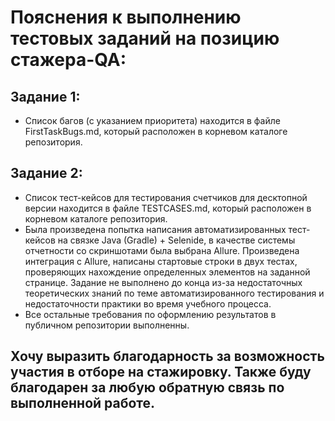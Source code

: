 # Пояснения к выполнению тестовых заданий на позицию стажера-QA:
## Задание 1:
 - Список багов (с указанием приоритета) находится в файле FirstTaskBugs.md, который расположен в корневом каталоге репозитория.
## Задание 2:
  - Список тест-кейсов для тестирования счетчиков для десктопной версии находится в файле TESTCASES.md, который расположен в корневом каталоге репозитория.
  - Была произведена попытка написания автоматизированных тест-кейсов на связке Java (Gradle) + Selenide, в качестве системы отчетности со скриншотами была выбрана Allure. Произведена интеграция с Allure, написаны стартовые строки в двух тестах, проверяющих нахождение определенных элементов на заданной странице. Задание не выполнено до конца из-за недостаточных теоретических знаний по теме автоматизированного тестирования и недостаточности практики во время учебного процесса.
  - Все остальные требования по оформлению результатов в публичном репозитории выполненны.
## Хочу выразить благодарность за возможность участия в отборе на стажировку. Также буду благодарен за любую обратную связь по выполненной работе.
